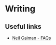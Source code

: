 Writing
=======

Useful links
------------

 * [Neil Gaiman - FAQs](http://www.neilgaiman.com/p/FAQs)
